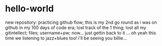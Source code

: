 # hello-world
new repository: practicing github flow;
this is my 2nd go round as i was on github in my 100 days of code era; lost track of the 1 thing; lost all my gitintellect; files; username+pw; now... just gettin back to it
... oh yeah this time we listening to jazz+blues too! i'll be seeing you billie...
